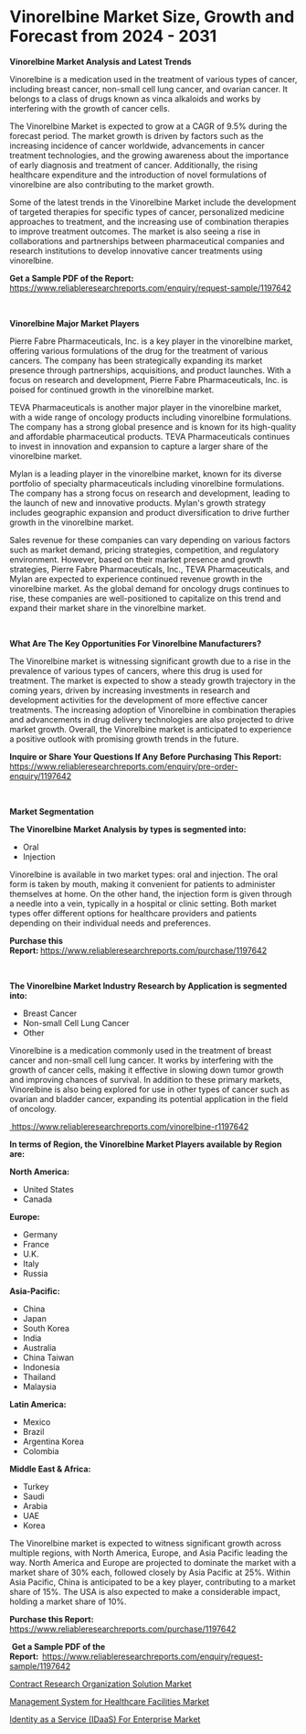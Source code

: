 <p><h1>Vinorelbine Market Size, Growth and Forecast from 2024 - 2031</h1></p><p><strong>Vinorelbine Market Analysis and Latest Trends</strong></p>
<p><p>Vinorelbine is a medication used in the treatment of various types of cancer, including breast cancer, non-small cell lung cancer, and ovarian cancer. It belongs to a class of drugs known as vinca alkaloids and works by interfering with the growth of cancer cells.</p><p>The Vinorelbine Market is expected to grow at a CAGR of 9.5% during the forecast period. The market growth is driven by factors such as the increasing incidence of cancer worldwide, advancements in cancer treatment technologies, and the growing awareness about the importance of early diagnosis and treatment of cancer. Additionally, the rising healthcare expenditure and the introduction of novel formulations of vinorelbine are also contributing to the market growth.</p><p>Some of the latest trends in the Vinorelbine Market include the development of targeted therapies for specific types of cancer, personalized medicine approaches to treatment, and the increasing use of combination therapies to improve treatment outcomes. The market is also seeing a rise in collaborations and partnerships between pharmaceutical companies and research institutions to develop innovative cancer treatments using vinorelbine.</p></p>
<p><strong>Get a Sample PDF of the Report:&nbsp;</strong> <a href="https://www.reliableresearchreports.com/enquiry/request-sample/1197642">https://www.reliableresearchreports.com/enquiry/request-sample/1197642</a></p>
<p>&nbsp;</p>
<p><strong>Vinorelbine Major Market Players</strong></p>
<p><p>Pierre Fabre Pharmaceuticals, Inc. is a key player in the vinorelbine market, offering various formulations of the drug for the treatment of various cancers. The company has been strategically expanding its market presence through partnerships, acquisitions, and product launches. With a focus on research and development, Pierre Fabre Pharmaceuticals, Inc. is poised for continued growth in the vinorelbine market.</p><p>TEVA Pharmaceuticals is another major player in the vinorelbine market, with a wide range of oncology products including vinorelbine formulations. The company has a strong global presence and is known for its high-quality and affordable pharmaceutical products. TEVA Pharmaceuticals continues to invest in innovation and expansion to capture a larger share of the vinorelbine market.</p><p>Mylan is a leading player in the vinorelbine market, known for its diverse portfolio of specialty pharmaceuticals including vinorelbine formulations. The company has a strong focus on research and development, leading to the launch of new and innovative products. Mylan's growth strategy includes geographic expansion and product diversification to drive further growth in the vinorelbine market.</p><p>Sales revenue for these companies can vary depending on various factors such as market demand, pricing strategies, competition, and regulatory environment. However, based on their market presence and growth strategies, Pierre Fabre Pharmaceuticals, Inc., TEVA Pharmaceuticals, and Mylan are expected to experience continued revenue growth in the vinorelbine market. As the global demand for oncology drugs continues to rise, these companies are well-positioned to capitalize on this trend and expand their market share in the vinorelbine market.</p></p>
<p>&nbsp;</p>
<p><strong>What Are The Key Opportunities For Vinorelbine Manufacturers?</strong></p>
<p><p>The Vinorelbine market is witnessing significant growth due to a rise in the prevalence of various types of cancers, where this drug is used for treatment. The market is expected to show a steady growth trajectory in the coming years, driven by increasing investments in research and development activities for the development of more effective cancer treatments. The increasing adoption of Vinorelbine in combination therapies and advancements in drug delivery technologies are also projected to drive market growth. Overall, the Vinorelbine market is anticipated to experience a positive outlook with promising growth trends in the future.</p></p>
<p><strong>Inquire or Share Your Questions If Any Before Purchasing This Report:</strong> <a href="https://www.reliableresearchreports.com/enquiry/pre-order-enquiry/1197642">https://www.reliableresearchreports.com/enquiry/pre-order-enquiry/1197642</a></p>
<p>&nbsp;</p>
<p><strong>Market Segmentation</strong></p>
<p><strong>The Vinorelbine Market Analysis by types is segmented into:</strong></p>
<p><ul><li>Oral</li><li>Injection</li></ul></p>
<p><p>Vinorelbine is available in two market types: oral and injection. The oral form is taken by mouth, making it convenient for patients to administer themselves at home. On the other hand, the injection form is given through a needle into a vein, typically in a hospital or clinic setting. Both market types offer different options for healthcare providers and patients depending on their individual needs and preferences.</p></p>
<p><strong>Purchase this Report:&nbsp;</strong><a href="https://www.reliableresearchreports.com/purchase/1197642">https://www.reliableresearchreports.com/purchase/1197642</a></p>
<p>&nbsp;</p>
<p><strong>The Vinorelbine Market Industry Research by Application is segmented into:</strong></p>
<p><ul><li>Breast Cancer</li><li>Non-small Cell Lung Cancer</li><li>Other</li></ul></p>
<p><p>Vinorelbine is a medication commonly used in the treatment of breast cancer and non-small cell lung cancer. It works by interfering with the growth of cancer cells, making it effective in slowing down tumor growth and improving chances of survival. In addition to these primary markets, Vinorelbine is also being explored for use in other types of cancer such as ovarian and bladder cancer, expanding its potential application in the field of oncology.</p></p>
<p><a href="https://www.reliableresearchreports.com/vinorelbine-r1197642">&nbsp;https://www.reliableresearchreports.com/vinorelbine-r1197642</a></p>
<p><strong>In terms of Region, the Vinorelbine Market Players available by Region are:</strong></p>
<p>
    <p> <strong> North America: </strong>
        <ul>
            <li>United States</li>
            <li>Canada</li>
        </ul>
        </p> 
    <p> <strong> Europe: </strong>
        <ul>
            <li>Germany</li>
            <li>France</li>
            <li>U.K.</li>
            <li>Italy</li>
            <li>Russia</li>
        </ul>
        </p> 
    <p> <strong> Asia-Pacific: </strong>
        <ul>
            <li>China</li>
            <li>Japan</li>
            <li>South Korea</li>
            <li>India</li>
            <li>Australia</li>
            <li>China Taiwan</li>
            <li>Indonesia</li>
            <li>Thailand</li>
            <li>Malaysia</li>
        </ul>
        </p> 
    <p> <strong> Latin America: </strong>
        <ul>
            <li>Mexico</li>
            <li>Brazil</li>
            <li>Argentina Korea</li>
            <li>Colombia</li>
        </ul>
        </p> 
    <p> <strong> Middle East & Africa: </strong>
        <ul>
            <li>Turkey</li>
            <li>Saudi</li>
            <li>Arabia</li>
            <li>UAE</li>
            <li>Korea</li>
        </ul>
    </p>
    </p>
<p><p>The Vinorelbine market is expected to witness significant growth across multiple regions, with North America, Europe, and Asia Pacific leading the way. North America and Europe are projected to dominate the market with a market share of 30% each, followed closely by Asia Pacific at 25%. Within Asia Pacific, China is anticipated to be a key player, contributing to a market share of 15%. The USA is also expected to make a considerable impact, holding a market share of 10%.</p></p>
<p><strong>Purchase this Report: </strong><a href="https://www.reliableresearchreports.com/purchase/1197642">https://www.reliableresearchreports.com/purchase/1197642</a></p>
<p>&nbsp;<strong>Get a Sample PDF of the Report:&nbsp;&nbsp;</strong><a href="https://www.reliableresearchreports.com/enquiry/request-sample/1197642">https://www.reliableresearchreports.com/enquiry/request-sample/1197642</a></p>
<p><strong></strong></p>
<p><p><a href="https://medium.com/@ivethfonsecal57/analyzing-contract-research-organization-solution-market-global-industry-perspective-and-forecast-c39e82632b74">Contract Research Organization Solution Market</a></p><p><a href="https://medium.com/@cearranry14/management-system-for-healthcare-facilities-market-outlook-industry-overview-and-forecast-2024-to-c96eab7853cf">Management System for Healthcare Facilities Market</a></p><p><a href="https://medium.com/@anncooper633/identity-as-a-service-idaas-for-enterprise-market-share-evolution-and-market-growth-trends-2024-5d3d91ca1b33">Identity as a Service (IDaaS) For Enterprise Market</a></p></p>